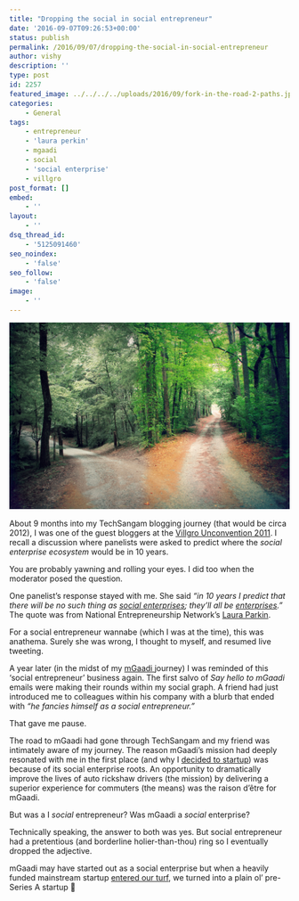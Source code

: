 ```yaml
---
title: "Dropping the social in social entrepreneur"
date: '2016-09-07T09:26:53+00:00'
status: publish
permalink: /2016/09/07/dropping-the-social-in-social-entrepreneur
author: vishy
description: ''
type: post
id: 2257
featured_image: ../../../../uploads/2016/09/fork-in-the-road-2-paths.jpg
categories:
    - General
tags:
    - entrepreneur
    - 'laura perkin'
    - mgaadi
    - social
    - 'social enterprise'
    - villgro
post_format: []
embed:
    - ''
layout:
    - ''
dsq_thread_id:
    - '5125091460'
seo_noindex:
    - 'false'
seo_follow:
    - 'false'
image:
    - ''
---
```


[![fork-in-the-road-2-paths](../../../../uploads/2016/09/fork-in-the-road-2-paths.jpg)](../../../../uploads/2016/09/fork-in-the-road-2-paths.jpg)

About 9 months into my TechSangam blogging journey (that would be circa 2012), I was one of the guest bloggers at the [Villgro Unconvention 2011](http://www.nextbillion.net/blogpost.aspx?blogid=2607). I recall a discussion where panelists were asked to predict where the *social enterprise ecosystem* would be in 10 years.

You are probably yawning and rolling your eyes. I did too when the moderator posed the question.

One panelist’s response stayed with me. She said *“in 10 years I predict that there will be no such thing as <span style="text-decoration: underline;">social enterprises</span>; they’ll all be <span style="text-decoration: underline;">enterprises</span>.”* The quote was from National Entrepreneurship Network’s [Laura Parkin](http://www.nenonline.org/page/laura-parkin-detailed-bio).

For a social entrepreneur wannabe (which I was at the time), this was anathema. Surely she was wrong, I thought to myself, and resumed live tweeting.

A year later (in the midst of my [mGaadi ](http://www.mgaadi.com/)journey) I was reminded of this ‘social entrepreneur’ business again. The first salvo of *Say hello to mGaadi* emails were making their rounds within my social graph. A friend had just introduced me to colleagues within his company with a blurb that ended with *“he fancies himself as a social entrepreneur.”*

That gave me pause.

The road to mGaadi had gone through TechSangam and my friend was intimately aware of my journey. The reason mGaadi’s mission had deeply resonated with me in the first place (and why I [decided to startup](http://www.techsangam.com/2013/08/18/a-different-kind-of-indian-city/)) was because of its social enterprise roots. An opportunity to dramatically improve the lives of auto rickshaw drivers (the mission) by delivering a superior experience for commuters (the means) was the raison d’être for mGaadi.

But was a I *social* entrepreneur? Was mGaadi a *social* enterprise?

Technically speaking, the answer to both was yes. But social entrepreneur had a pretentious (and borderline holier-than-thou) ring so I eventually dropped the adjective.

mGaadi may have started out as a social enterprise but when a heavily funded mainstream startup [entered our turf](http://www.mgaadi.com/the-good-news-is-that-we-now-have-competition/), we turned into a plain ol’ pre-Series A startup 🙂